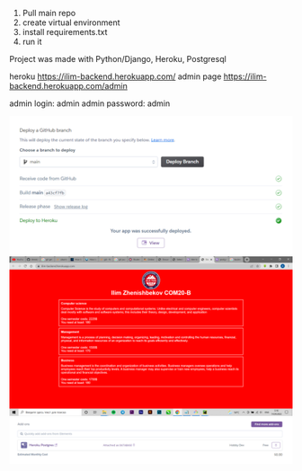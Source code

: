 1. Pull main repo
2. create virtual environment 
3. install requirements.txt
4. run it

Project was made with Python/Django, Heroku, Postgresql

heroku https://ilim-backend.herokuapp.com/
admin page https://ilim-backend.herokuapp.com/admin

admin login: admin
admin password: admin

![alt text](sc/1.png)
![alt text](sc/2.png)
![alt text](sc/3.png)